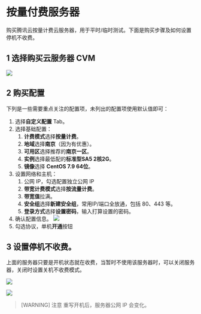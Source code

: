 # 按量付费服务器

购买腾讯云按量计费云服务器，用于平时/临时测试。下面是购买步骤及如何设置停机不收费。

## 1 选择购买云服务器 CVM

![](https://image.newarea.site/2024-09-10_21-37-39.png)

## 2 购买配置

下列是一些需要重点关注的配置项，未列出的配置项使用默认值即可：

1. 选择**自定义配置** Tab。
2. 选择基础配置：
   1. **计费模式**选择**按量计费**。
   2. **地域**选择**南京**（因为有优惠）。
   3. **可用区**选择推荐的**南京一区**。
   4. **实例**选择最低配的**标准型SA5 2核2G**。
   5. **镜像**选择 **CentOS 7.9 64位**。
3. 设置网络和主机：
   1. 公网 IP，勾选配置独立公网 IP
   2. **带宽计费模式**选择**按流量计费**。
   3.  **带宽值**拉满。
   4.  **安全组**选择**新建安全组**，常用IP/端口全放通，包括 80、443 等。
   5.  **登录方式**选择**设置密码**，输入打算设置的密码。
4. 确认配置信息。
   ![](https://image.newarea.site/2024-09-10_22-14-56.png)
5. 勾选协议，单机**开通**按钮

## 3 设置停机不收费。

上面的服务器只要是开机状态就在收费，当暂时不使用该服务器时，可以关闭服务器，关闭时设置关机不收费模式。

![](https://image.newarea.site/2024-09-10_22-30-02.png)

![](https://image.newarea.site/2024-09-10_22-31-44.png)

> [WARNING] 注意
> 重写开机后，服务器公网 IP 会变化。
